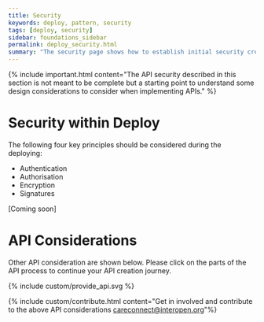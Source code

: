 ```yaml
---
title: Security
keywords: deploy, pattern, security
tags: [deploy, security]
sidebar: foundations_sidebar
permalink: deploy_security.html
summary: "The security page shows how to establish initial security credentials (where necessary) with the API provided"
---
```


{% include important.html content="The API security described in this section is not meant to be complete but a starting point to understand some design considerations to consider when implementing APIs." %}

# Security within Deploy #

The following four key principles should be considered during the deploying:

- Authentication
- Authorisation
- Encryption
- Signatures

[Coming soon]


# API Considerations #

Other API consideration are shown below. Please click on the parts of the API process to continue your API creation journey.

{% include custom/provide_api.svg %}

{% include custom/contribute.html content="Get in involved and contribute to the above API considerations careconnect@interopen.org"%}
